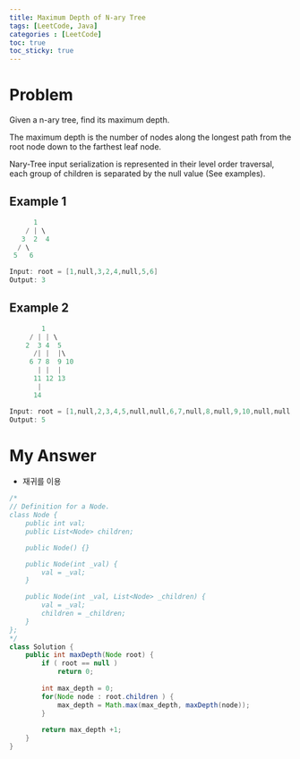 ```yaml
---
title: Maximum Depth of N-ary Tree
tags: [LeetCode, Java]
categories : [LeetCode]
toc: true
toc_sticky: true
---
```


# Problem

Given a n-ary tree, find its maximum depth.

The maximum depth is the number of nodes along the longest path from the root node down to the farthest leaf node.

Nary-Tree input serialization is represented in their level order traversal, each group of children is separated by the null value (See examples).

## Example 1

```swift
      1
    / | \
   3  2  4
  / \
 5   6

Input: root = [1,null,3,2,4,null,5,6]
Output: 3
```

## Example 2

```swift
        1
     / | | \
    2  3 4  5
      /| |  |\
     6 7 8  9 10
       | |  | 
      11 12 13
       |
      14

Input: root = [1,null,2,3,4,5,null,null,6,7,null,8,null,9,10,null,null,11,null,12,null,13,null,null,14]
Output: 5
```

# My Answer

* 재귀를 이용
  
```java
/*
// Definition for a Node.
class Node {
    public int val;
    public List<Node> children;

    public Node() {}

    public Node(int _val) {
        val = _val;
    }

    public Node(int _val, List<Node> _children) {
        val = _val;
        children = _children;
    }
};
*/
class Solution {
    public int maxDepth(Node root) {
        if ( root == null )
            return 0;
        
        int max_depth = 0;
        for(Node node : root.children ) {
            max_depth = Math.max(max_depth, maxDepth(node));            
        }
        
        return max_depth +1;
    }
}
```